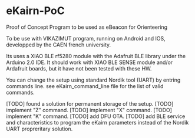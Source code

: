 # eKairn-PoC
Proof of Concept Program to be used as eBeacon for Orienteering

To be use with VIKAZIMUT program, running on Android and IOS, developped by the CAEN french university.

Its uses a XIAO BLE rf5280 module with the Adafruit BLE library under the Arduino 2.0 IDE.
It should work with XIAO BLE SENSE module and/or Ardafruit boards, but it have not been tested with these HW.

You can change the setup using standard Nordik tool (UART) by entring commands line.
see eKairn_command_line file for the list of valid commands.

[TODO] found a solution for permanent storage of the setup.
[TODO] implement "Z" command.
[TODO] implement "X" command.
[TODO] implement "K" command.
[TODO] add DFU OTA.
[TODO] add BLE service and characteristics to program the eKairn parameters instead of the Nordik UART propreritary solution.
